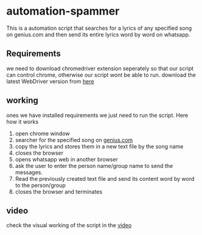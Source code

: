 # automation-spammer
This is a automation script that searches for a lyrics of any specified song on genius.com and then send its entire lyrics word by word on whatsapp.

## Requirements
we need to download chromedriver extension seperately so that our script can control chrome, otherwise our script wont be able to run.
download the latest WebDriver version from [here](https://sites.google.com/a/chromium.org/chromedriver/)

## working
ones we have installed requirements we just need to run the script.
Here how it works
1) open chrome window
2) searcher for the specified song on [genius.com](https://genius.com)
3) copy the lyrics and stores them in a new text file by the song name
4) closes the browser
5) opens whatsapp web in another browser
6) ask the user to enter the person name/group name to send the messages.
7) Read the previously created text file and send its content word by word to the person/group
8) closes the browser and terminates

## video
check the visual working of the script in the [video](https://drive.google.com/file/d/1r_Bso4XTRTXw3Js9t4AagoEtx8GYL6R9/view?usp=sharing)
